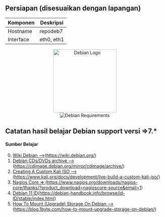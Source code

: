 ## Persiapan (disesuaikan dengan lapangan)
| Komponen | Deskripsi |
| - | - |
| Hostname | repodeb7 |
| Interface | eth0, eth1 |
<p align="center">
<img src="./assets/images/logo.png" alt="Debian Logo" style="width:200px;"/></br>
<img src="./assets/images/req.png" alt="Debian Requirements"/>
</p>

## Catatan hasil belajar Debian support versi =>7.*

#### Sumber Belajar
0. [Wiki Debian -->](https://wiki.debian.org/)(https://wiki.debian.org/)
1. [Debian CDs/DVDs archive --> ](https://cdimage.debian.org/mirror/cdimage/archive/)(https://cdimage.debian.org/mirror/cdimage/archive/)
2. [Creating A Custom Kali ISO --> ](https://www.kali.org/docs/development/live-build-a-custom-kali-iso/)(https://www.kali.org/docs/development/live-build-a-custom-kali-iso/)
3. [Nagios Core => ](https://www.nagios.org/downloads/nagios-core/thanks/?product_download=nagioscore-source&email=1)(https://www.nagios.org/downloads/nagios-core/thanks/?product_download=nagioscore-source&email=1)
4. [Debian 11 ID](https://debian-handbook.info/browse/id-ID/stable/index.html)(https://debian-handbook.info/browse/id-ID/stable/index.html)
5. [How To Mount (Upgrade) Storage On Debian --> ](https://blog.1byte.com/how-to-mount-upgrade-storage-on-debian/)(https://blog.1byte.com/how-to-mount-upgrade-storage-on-debian/)
